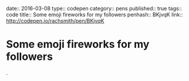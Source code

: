 date:: 2016-03-08
type:: codepen
category:: pens
published:: true
tags:: code
title:: Some emoji fireworks for my followers
penhash:: BKjvqK
link:: http://codepen.io/rachsmith/pen/BKjvqK

# Some emoji fireworks for my followers

.

